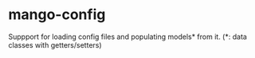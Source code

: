 mango-config
============

Suppport for loading config files and populating models* from it. (*: data classes with getters/setters)
